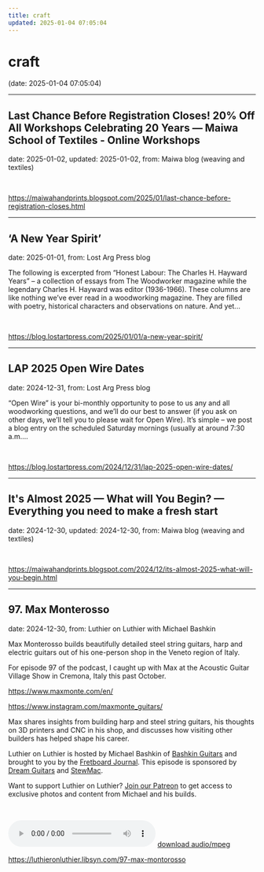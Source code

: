 ```yaml
---
title: craft
updated: 2025-01-04 07:05:04
---
```


# craft

(date: 2025-01-04 07:05:04)

---

## Last Chance Before Registration Closes! 20% Off All Workshops Celebrating 20 Years — Maiwa School of Textiles - Online Workshops

date: 2025-01-02, updated: 2025-01-02, from: Maiwa blog (weaving and textiles)

 

<br> 

<https://maiwahandprints.blogspot.com/2025/01/last-chance-before-registration-closes.html>

---

## ‘A New Year Spirit’

date: 2025-01-01, from: Lost Arg Press blog

The following is excerpted from &#8220;Honest Labour: The Charles H. Hayward Years&#8221; – a collection of essays from The Woodworker magazine while the legendary Charles H. Hayward was editor (1936-1966). These columns are like nothing we’ve ever read in a woodworking magazine. They are filled with poetry, historical characters and observations on nature. And yet... 

<br> 

<https://blog.lostartpress.com/2025/01/01/a-new-year-spirit/>

---

## LAP 2025 Open Wire Dates

date: 2024-12-31, from: Lost Arg Press blog

&#8220;Open Wire&#8221; is your bi-monthly opportunity to pose to us any and all woodworking questions, and we&#8217;ll do our best to answer (if you ask on other days, we&#8217;ll tell you to please wait for Open Wire). It&#8217;s simple – we post a blog entry on the scheduled Saturday mornings (usually at around 7:30 a.m.... 

<br> 

<https://blog.lostartpress.com/2024/12/31/lap-2025-open-wire-dates/>

---

## It's Almost 2025 — What will You Begin? — Everything you need to make a fresh start

date: 2024-12-30, updated: 2024-12-30, from: Maiwa blog (weaving and textiles)

 

<br> 

<https://maiwahandprints.blogspot.com/2024/12/its-almost-2025-what-will-you-begin.html>

---

## 97. Max Monterosso

date: 2024-12-30, from: Luthier on Luthier with Michael Bashkin

<p>Max Monterosso builds beautifully detailed steel string guitars, harp and electric guitars out of his one-person shop in the Veneto region of Italy. </p> <p>For episode 97 of the podcast, I caught up with Max at the Acoustic Guitar Village Show in Cremona, Italy this past October. </p> <p><a href= "https://www.maxmonte.com/en/">https://www.maxmonte.com/en/</a></p> <p><a href= "https://www.instagram.com/maxmonte_guitars/">https://www.instagram.com/maxmonte_guitars/</a></p> <p>Max shares insights from building harp and steel string guitars, his thoughts on 3D printers and CNC in his shop, and discusses how visiting other builders has helped shape his career.</p> <p>Luthier on Luthier is hosted by Michael Bashkin of <a href= "https://www.bashkinguitars.com">Bashkin Guitars</a> and brought to you by the <a href= "https://shop.fretboardjournal.com/products/fretboard-journal-annual-subscription"> Fretboard Journal</a>. This episode is sponsored by <a href= "https://www.dreamguitars.com/">Dream Guitars</a> and <a href= "https://www.stewmac.com/?irclickid=VA-TmuXZ%3AxyPUn0Ut-05ZTupUkHUPAzGE2bmy00&utm_source=3755630&utm_medium=Impact&utm_campaign=3755630&utm_content=Online%20Tracking%20Link_1303370&irgwc=1&partner=Fretboard%20Journal&mpid=3755630&group="> StewMac</a>.</p> <p>Want to support Luthier on Luthier? <a href= "https://www.patreon.com/luthieronluthier">Join our Patreon</a> to get access to exclusive photos and content from Michael and his builds.</p> <p> </p> 

<audio crossorigin="anonymous" controls="controls">
<source type="audio/mpeg" src="https://traffic.libsyn.com/secure/luthieronluthier/LOL97.mp3?dest-id=480616"></source>
</audio> <a href="https://traffic.libsyn.com/secure/luthieronluthier/LOL97.mp3?dest-id=480616" target="_blank">download audio/mpeg</a><br> 

<https://luthieronluthier.libsyn.com/97-max-montorosso>

